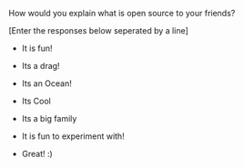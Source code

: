 How would you explain what is open source to your friends?

[Enter the responses below seperated by a line]

- It is fun!

- Its a drag!

- Its an Ocean!

- Its Cool

- Its a big family

- It is fun to experiment with!

- Great! :)

